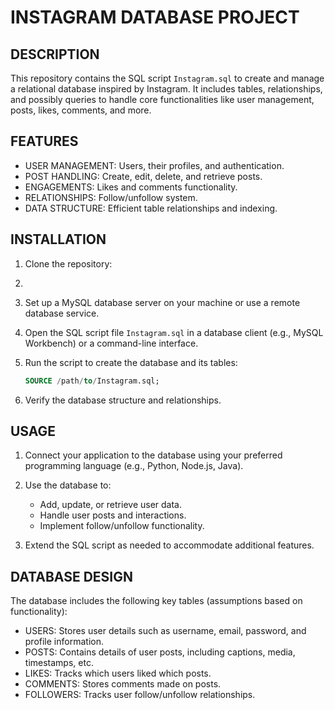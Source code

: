 # INSTAGRAM DATABASE PROJECT

## DESCRIPTION
This repository contains the SQL script `Instagram.sql` to create and manage a relational database inspired by Instagram.
It includes tables, relationships, and possibly queries to handle core functionalities like user management, posts, likes, comments, and more.

## FEATURES

- USER MANAGEMENT: Users, their profiles, and authentication.
- POST HANDLING: Create, edit, delete, and retrieve posts.
- ENGAGEMENTS: Likes and comments functionality.
- RELATIONSHIPS: Follow/unfollow system.
- DATA STRUCTURE: Efficient table relationships and indexing.

## INSTALLATION

1. Clone the repository:
2. 
3. Set up a MySQL database server on your machine or use a remote database service.

4. Open the SQL script file `Instagram.sql` in a database client (e.g., MySQL Workbench) or a command-line interface.

5. Run the script to create the database and its tables:
   ```sql
   SOURCE /path/to/Instagram.sql;
   ```

6. Verify the database structure and relationships.

## USAGE

1. Connect your application to the database using your preferred programming language (e.g., Python, Node.js, Java).

2. Use the database to:
   - Add, update, or retrieve user data.
   - Handle user posts and interactions.
   - Implement follow/unfollow functionality.

3. Extend the SQL script as needed to accommodate additional features.

## DATABASE DESIGN

The database includes the following key tables (assumptions based on functionality):

- USERS: Stores user details such as username, email, password, and profile information.
- POSTS: Contains details of user posts, including captions, media, timestamps, etc.
- LIKES: Tracks which users liked which posts.
- COMMENTS: Stores comments made on posts.
- FOLLOWERS: Tracks user follow/unfollow relationships.




